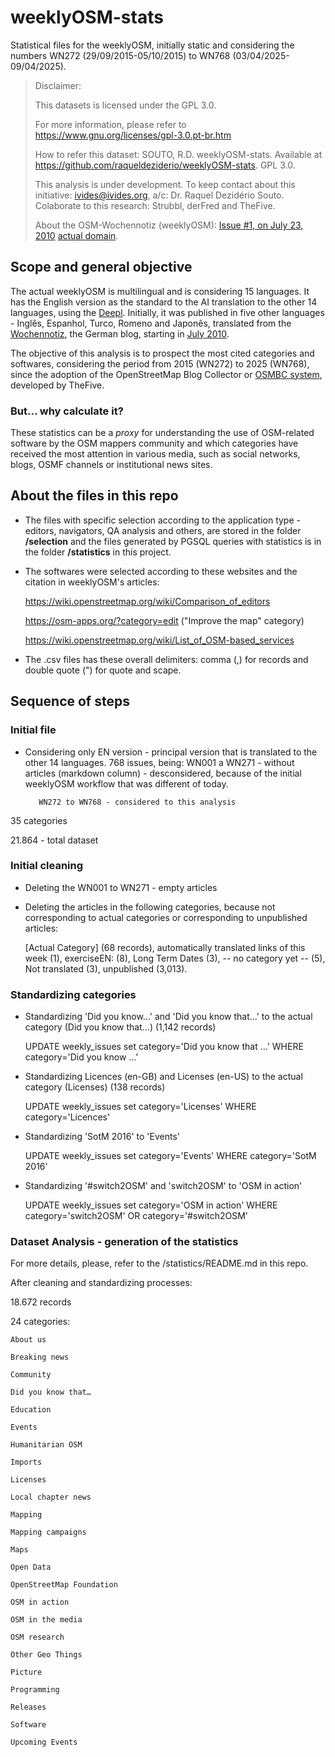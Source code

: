 # weeklyOSM-stats

Statistical files for the weeklyOSM, initially static and considering the numbers WN272 (29/09/2015-05/10/2015) to WN768 (03/04/2025-09/04/2025).

> Disclaimer:
> 
> This datasets is licensed under the GPL 3.0.
> 
> For more information, please refer to <https://www.gnu.org/licenses/gpl-3.0.pt-br.htm>
> 
> How to refer this dataset: SOUTO, R.D. weeklyOSM-stats. Available at https://github.com/raqueldeziderio/weeklyOSM-stats. GPL 3.0.
> 
> This analysis is under development. To keep contact about this initiative: ivides@ivides.org, a/c: Dr. Raquel Dezidério Souto. Colaborate to this research: Strubbl, derFred and TheFive.
> 
> About the OSM-Wochennotiz (weeklyOSM): [Issue #1, on July 23, 2010](https://blog.openstreetmap.de/blog/2010/07/osm-wochennotiz-nr-1/) [actual domain](https://weeklyosm.eu/).
> 

## Scope and general objective

The actual weeklyOSM is multilingual and is considering 15 languages. It has the English version as the standard to the AI translation to the other 14 languages, using the [Deepl](https://www.deepl.com/). Initially, it was published in five other languages - Inglês, Espanhol, Turco, Romeno and Japonês, translated from the [Wochennotiz](https://wiki.openstreetmap.org/wiki/Wochennotiz), the German blog, starting in [July 2010](http://blog.openstreetmap.de/blog/2010/07/osm-wochennotiz-nr-1/).

The objective of this analysis is to prospect the most cited categories and softwares, considering the period from 2015 (WN272) to 2025 (WN768), since the adoption of the OpenStreetMap Blog Collector or [OSMBC system](https://github.com/TheFive/osmbc), developed by TheFive.

### But... why calculate it?

These statistics can be a *proxy* for understanding the use of OSM-related software by the OSM mappers community and which categories have received the most attention in various media, such as social networks, blogs, OSMF channels or institutional news sites.


## About the files in this repo

* The files with specific selection according to the application type - editors, navigators, QA analysis and others, are stored in the folder **/selection** and the files generated by PGSQL queries with statistics is in the folder **/statistics** in this project. 

* The softwares were selected according to these websites and the citation in weeklyOSM's articles:


   <https://wiki.openstreetmap.org/wiki/Comparison_of_editors>
   
   
   <https://osm-apps.org/?category=edit> ("Improve the map" category)
   
   
   <https://wiki.openstreetmap.org/wiki/List_of_OSM-based_services>
  

* The .csv files has these overall delimiters: comma (,) for records and double quote (") for quote and scape.


## Sequence of steps 

### Initial file

* Considering only EN version - principal version that is translated to the other 14 languages.
   768 issues, being: 
         WN001 a WN271 - without articles (markdown column) - desconsidered, because of the initial weeklyOSM workflow that 
         was different of today.    

         WN272 to WN768 - considered to this analysis

35 categories
   
21.864 - total dataset
  
### Initial cleaning

* Deleting the WN001 to WN271 - empty articles
   
* Deleting the articles in the following categories, because not corresponding to actual categories or corresponding to 
   unpublished articles:
   
   [Actual Category] (68 records), automatically translated links of this week (1), exerciseEN: (8), Long Term Dates (3),
   -- no category yet -- (5), Not translated (3), unpublished (3,013). 
        
### Standardizing categories
   
* Standardizing 'Did you know...' and 'Did you know that...'  to the actual category (Did you know that...) (1,142 records)

   UPDATE weekly_issues set category='Did you know that …' WHERE category='Did you know …'
   
   
* Standardizing Licences (en-GB) and Licenses (en-US) to the actual category (Licenses) (138 records)

   UPDATE weekly_issues set category='Licenses' WHERE category='Licences'
  

* Standardizing 'SotM 2016' to 'Events'

  UPDATE weekly_issues set category='Events' WHERE category='SotM 2016'
    
* Standardizing '#switch2OSM' and 'switch2OSM' to 'OSM in action'

  UPDATE weekly_issues set category='OSM in action' WHERE category='switch2OSM' OR category='#switch2OSM'
   
### Dataset Analysis - generation of the statistics
   
For more details, please, refer to the /statistics/README.md in this repo.

After cleaning and standardizing processes:

18.672 records
   
24 categories:

    About us
   
    Breaking news
   
    Community
   
    Did you know that…
   
    Education
   
    Events
   
    Humanitarian OSM
   
    Imports
   
    Licenses
   
    Local chapter news
   
    Mapping
   
    Mapping campaigns
   
    Maps
   
    Open Data
   
    OpenStreetMap Foundation
   
    OSM in action
   
    OSM in the media
   
    OSM research
   
    Other Geo Things
   
    Picture
   
    Programming
   
    Releases
   
    Software
   
    Upcoming Events
      
   
